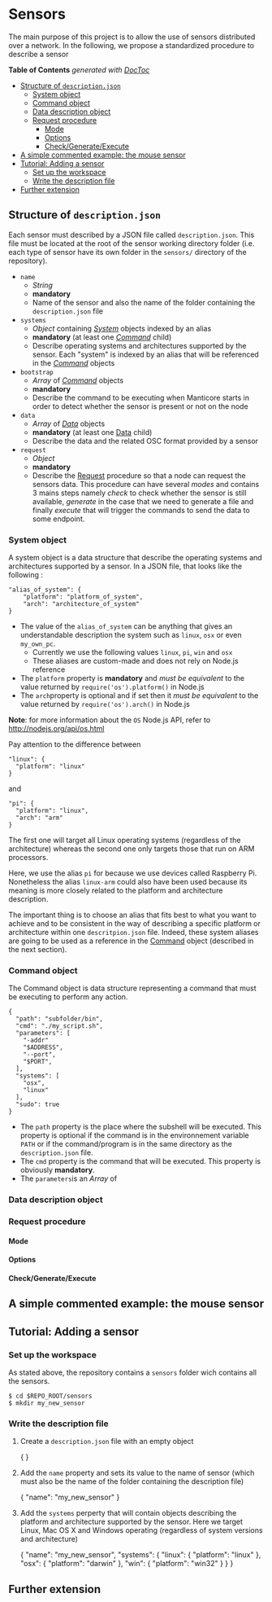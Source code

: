 # Sensors

The main purpose of this project is to allow the use of sensors distributed over a network.
In the following, we propose a standardized procedure to describe a sensor

<!-- START doctoc generated TOC please keep comment here to allow auto update -->
<!-- DON'T EDIT THIS SECTION, INSTEAD RE-RUN doctoc TO UPDATE -->
**Table of Contents**  *generated with [DocToc](http://doctoc.herokuapp.com/)*

- [Structure of `description.json`](#structure-of-descriptionjson)
  - [System object](#system-object)
  - [Command object](#command-object)
  - [Data description object](#data-description-object)
  - [Request procedure](#request-procedure)
    - [Mode](#mode)
    - [Options](#options)
    - [Check/Generate/Execute](#checkgenerateexecute)
- [A simple commented example: the mouse sensor](#a-simple-commented-example-the-mouse-sensor)
- [Tutorial: Adding a sensor](#tutorial-adding-a-sensor)
  - [Set up the workspace](#set-up-the-workspace)
  - [Write the description file](#write-the-description-file)
- [Further extension](#further-extension)

<!-- END doctoc generated TOC please keep comment here to allow auto update -->

## Structure of `description.json`

Each sensor must described by a JSON file called `description.json`. This file must be located at the root of the sensor working directory folder (i.e. each type of sensor have its own folder in the `sensors/` directory of the repository).

*	`name`
	+	*String*
	+	**mandatory**
	+	Name of the sensor and also the name of the folder containing the `description.json` file
*	`systems`
	+	*Object* containing *[System]* objects indexed by an alias
	+	**mandatory** (at least one *[Command]* child)
	+	Describe operating systems and architectures supported by the sensor. Each "system" is indexed by an alias that will be referenced in the *[Command]* objects
*	`bootstrap`
	+ 	*Array* of *[Command]* objects
	+ 	**mandatory**
	+ 	Describe the command to be executing when Manticore starts in order to detect whether the sensor is present or not on the node
*	`data`
	+ 	*Array* of *[Data]* objects
	+ 	**mandatory** (at least one [Data] child)
	+ 	Describe the data and the related OSC format provided by a sensor
*	`request`
	+	*Object*
	+	**mandatory**
	+	Describe the [Request] procedure so that a node can request the sensors data. This procedure can have several *modes* and contains 3 mains steps namely *check* to check whether the sensor is still available, *generate* in the case that we need to generate a file and finally *execute* that will trigger the commands to send the data to some endpoint.

[Command]: #command-object
[System]: #system-object
[Request]: #request-procedure
[Data]: #data-description-object


### System object

A system object is a data structure that describe the operating systems and architectures supported by a sensor. In a JSON file, that looks like the following :

	"alias_of_system": {
		"platform": "platform_of_system",
		"arch": "architecture_of_system"
	}

*	The value of the `alias_of_system` can be anything that gives an understandable description the system such as `linux`, `osx` or even `my_own_pc`.
	+ 	Currently we use the following values `linux`, `pi`, `win` and `osx`
	+ 	These aliases are custom-made and does not rely on Node.js reference
*	The `platform` property is **mandatory** and *must be equivalent* to the value returned by `require('os').platform()` in Node.js
*	The `arch`property is optional and if set then it *must be equivalent* to the value returned by `require('os').arch()` in Node.js

**Note**: for more information about the `OS` Node.js API, refer to <http://nodejs.org/api/os.html>

Pay attention to the difference between

	"linux": {
      "platform": "linux"
    }

and

	"pi": {
      "platform": "linux",
      "arch": "arm"
    }

The first one will target all Linux operating systems (regardless of the architecture) whereas the second one only targets those that run on ARM processors.  

Here, we use the alias `pi` for because we use devices called Raspberry Pi. Nonetheless the alias `linux-arm` could also have been used because its meaning is more closely related to the platform and architecture description.

The important thing is to choose an alias that fits best to what you want to achieve and to be consistent in the way of describing a specific platform or architecture within one `descritpion.json` file. Indeed, these system aliases are going to be used as a reference in the [Command] object (described in the next section).

### Command object

The Command object is data structure representing a command that must be executing to perform any action.

	{
	  "path": "subfolder/bin",
      "cmd": "./my_script.sh",
      "parameters": [
      	"-addr"
        "$ADDRESS",
        "--port",
        "$PORT",
      ],
      "systems": [
        "osx",
        "linux"
      ],
      "sudo": true
  	}

*	The `path` property is the place where the subshell will be executed. This property is optional if the command is in the environnement variable `PATH` or if the command/program is in the same directory as the `description.json` file.
*	The `cmd` property is the command that will be executed. This property is obviously **mandatory**.
*	The `parameters`is an *Array* of 

### Data description object

### Request procedure

#### Mode

#### Options

#### Check/Generate/Execute

## A simple commented example: the mouse sensor

## Tutorial: Adding a sensor

### Set up the workspace

As stated above, the repository contains a `sensors` folder wich contains all the sensors.

	$ cd $REPO_ROOT/sensors
	$ mkdir my_new_sensor

### Write the description file

1. Create a `description.json` file with an empty object

	{
	}

2. Add the `name` property and sets its value to the name of sensor (which must also be the name of the folder containing the description file)

	{
		"name": "my_new_sensor"
	}

3. Add the `systems` perperty that will contain objects describing the platform and architecture supported by the sensor. Here we target Linux, Mac OS X and Windows operating (regardless of system versions and architecture)

	{
		"name": "my_new_sensor",
		"systems": {
			"linux": {
    		  	"platform": "linux"
    		},
    		"osx": {
    		  	"platform": "darwin"
    		},
    		"win": {
    		  	"platform": "win32"
    		}
		}
	}

## Further extension

